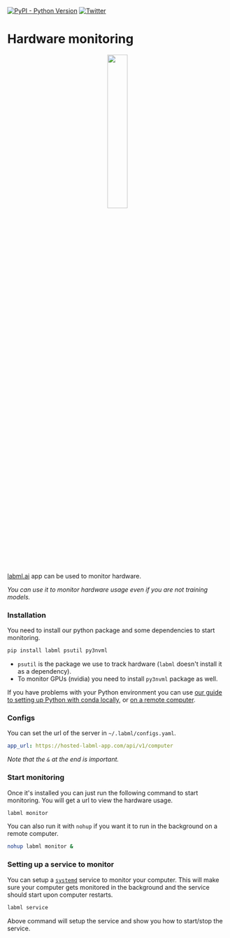 [![PyPI - Python Version](https://badge.fury.io/py/labml.svg)](https://badge.fury.io/py/labml)
[![Twitter](https://img.shields.io/twitter/follow/labmlai?style=social)](https://twitter.com/labmlai?ref_src=twsrc%5Etfw)

# Hardware monitoring

<div align="center">
<img src="https://github.com/labmlai/labml/blob/master/guides/hardware.png" width="30%" alt=""/>
</div>

[labml.ai](https://labml.ai) app can be used to monitor hardware.

*You can use it to monitor hardware usage even if you are not training models.*

### Installation

You need to install our python package and some dependencies to start monitoring.

```sh
pip install labml psutil py3nvml
```

* `psutil` is the package we use to track hardware (`labml` doesn't install it as a dependency).
* To monitor GPUs (nvidia) you need to install `py3nvml` package as well.

If you have problems with your Python environment you can use
[our guide to setting up Python with conda locally](https://github.com/labmlai/labml/blob/master/guides/local-ubuntu.md),
or [on a remote computer](https://github.com/labmlai/labml/blob/master/guides/remote-python.md).

### Configs

You can set the url of the server in  `~/.labml/configs.yaml`.

```yaml
app_url: https://hosted-labml-app.com/api/v1/computer
```

*Note that the `&` at the end is important.*
### Start monitoring

Once it's installed you can just run the following command to start monitoring.
You will get a url to view the hardware usage.

```sh
labml monitor
```

You can also run it with `nohup` if you want it to run in the background on a remote computer.

```sh
nohup labml monitor &
```

### Setting up a service to monitor

You can setup a [`systemd`](https://systemd.io/) service to monitor your computer.
This will make sure your computer gets monitored in the background and the service should start upon computer restarts.

```sh
labml service
```

Above command will setup the service and show you how to start/stop the service.
